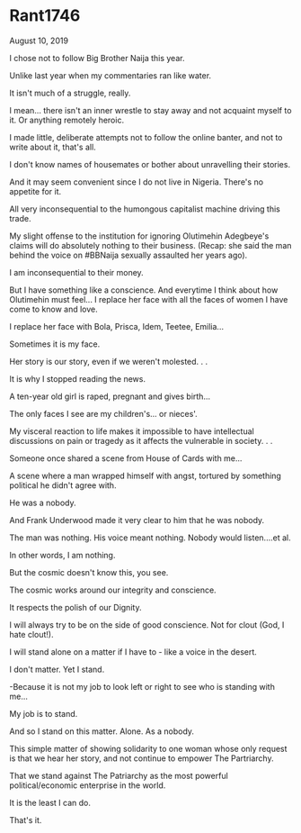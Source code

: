 # Rant1746


August 10, 2019

I chose not to follow Big Brother Naija this year.

Unlike last year when my commentaries ran like water. 

It isn't much of a struggle, really.

I mean... there isn't an inner wrestle to stay away and not acquaint myself to it. Or anything remotely heroic.

I made little, deliberate attempts not to follow the online banter, and not to write about it, that's all.

I don't know names of housemates or bother about unravelling their stories. 

And it may seem convenient since I do not live in Nigeria. There's no appetite for it.

All very inconsequential to the humongous capitalist machine driving this trade.

My slight offense to the institution for ignoring Olutimehin Adegbeye's claims will do absolutely nothing to their business.
(Recap: she said the man behind the voice on #BBNaija sexually assaulted her years ago).

I am inconsequential to their money. 

But I have something like a conscience. And everytime I think about how Olutimehin must feel... I replace her face with all the faces of women I have come to know and love. 

I replace her face with Bola, Prisca, Idem, Teetee, Emilia...

Sometimes it is my face. 

Her story is our story, even if we weren't molested. 
.
.

It is why I stopped reading the news.

A ten-year old girl is raped, pregnant and gives birth...

The only faces I see are my children's... or nieces'. 

My visceral reaction to life makes it impossible to have intellectual discussions on pain or tragedy as it affects the vulnerable in society. 
.
.

Someone once shared a scene from House of Cards with me...

A scene where a man wrapped himself with angst, tortured by something political he didn't agree with.

He was a nobody.

And Frank Underwood made it very clear to him that he was nobody. 

The man was nothing. His voice meant nothing. Nobody would listen....et al.

In other words, I am nothing. 

But the cosmic doesn't know this, you see.

The cosmic works around our integrity and conscience. 

It respects the polish of our Dignity. 

I will always try to be on the side of good conscience. Not for clout (God, I hate clout!).

I will stand alone on a matter if I have to - like a voice in the desert. 

I don't matter. Yet I stand. 

-Because it is not my job to look left or right to see who is standing with me...

My job is to stand. 

And so I stand on this matter. Alone. As a nobody. 

This simple matter of showing solidarity to one woman whose only request is that we hear her story, and not continue to empower The Partriarchy.

That we stand against The Patriarchy as the most powerful political/economic enterprise in the world. 

It is the least I can do.

That's it.